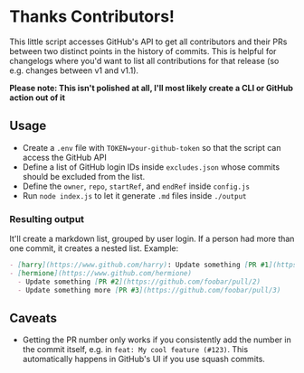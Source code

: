 # Thanks Contributors!

This little script accesses GitHub's API to get all contributors and their PRs between two distinct points in the history of commits. This is helpful for changelogs where you'd want to list all contributions for that release (so e.g. changes between v1 and v1.1).

**Please note: This isn't polished at all, I'll most likely create a CLI or GitHub action out of it**

## Usage

- Create a `.env` file with `TOKEN=your-github-token` so that the script can access the GitHub API
- Define a list of GitHub login IDs inside `excludes.json` whose commits should be excluded from the list.
- Define the `owner`, `repo`, `startRef`, and `endRef` inside `config.js`
- Run `node index.js` to let it generate `.md` files inside `./output`

### Resulting output

It'll create a markdown list, grouped by user login. If a person had more than one commit, it creates a nested list. Example:

```md
- [harry](https://www.github.com/harry): Update something [PR #1](https://github.com/foobar/pull/1)
- [hermione](https://www.github.com/hermione)
  - Update something [PR #2](https://github.com/foobar/pull/2)
  - Update something more [PR #3](https://github.com/foobar/pull/3)
```

## Caveats

- Getting the PR number only works if you consistently add the number in the commit itself, e.g. in `feat: My cool feature (#123)`. This automatically happens in GitHub's UI if you use squash commits.
